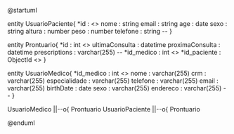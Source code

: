 @startuml

entity UsuarioPaciente{
    *id : <<generated>>
    nome : string
    email : string
    age : date
    sexo : string
    altura : number
    peso : number
    telefone : string
    --
}

entity Prontuario{
    *id : int <<generated>>
    ultimaConsulta : datetime
    proximaConsulta : datetime
    prescriptions : varchar(255)
    --
    *id_medico : int <<FK>>
    *id_paciente : ObjectId <<FK>>
}

entity UsuarioMedico{
    *id_medico : int <<generated>>
    nome : varchar(255)
    crm : varchar(255)
    especialidade : varchar(255)
    telefone : varchar(255)
    email : varchar(255)
    birthDate : date
    sexo : varchar(255)
    endereco : varchar(255)
    --
}

UsuarioMedico ||--o{ Prontuario
UsuarioPaciente ||--o{ Prontuario


@enduml